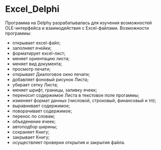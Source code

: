 # Excel_Delphi
Программа на Delphy разрабатывалась для изучения возможностей OLE-интерфейса и взаимодействия с Excel-файлами.
Возможности программы:
- открывает excel-файл;
- заполняет ячейки;
- форматирует excel-лист;
- меняет ориентацию листа;
- меняет вид документа;
- просмотр печати;
- открывает Диалоговое окно печати;
- добавляет фоновый рисунок Листа;
- убирает сетку Листа;
- меняет шрифт, границы, заливку ячеек;
- переносит содержимое Листа в текстовое поле прогаммы;
- изменяет формат данных (числовой, строковый, финансовый и тп);
- выравнивает содержимое;
- поворачивает содержимое;
- перенос по словам;
- объеденение ячеек;
- автоподбор ширины;
- сохраняет Книгу;
- закрывает Книгу;
- осуществляет проверки открытия и закрытия файла.
